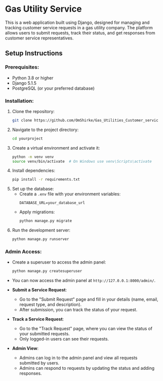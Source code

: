# Gas Utility Service

This is a web application built using Django, designed for managing and tracking customer service requests in a gas utility company. The platform allows users to submit requests, track their status, and get responses from customer service representatives.


## Setup Instructions

### Prerequisites:
- Python 3.8 or higher
- Django 5.1.5
- PostgreSQL (or your preferred database)

### Installation:
1. Clone the repository:
   ```bash
   git clone https://github.com/OmShirke/Gas_Utilities_Customer_service
   ```
2. Navigate to the project directory:
   ```bash
   cd yourproject
   ```
3. Create a virtual environment and activate it:
   ```bash
   python -m venv venv
   source venv/bin/activate  # On Windows use venv\Scripts\activate
   ```
4. Install dependencies:
   ```bash
   pip install -r requirements.txt
   ```
5. Set up the database:
   - Create a `.env` file with your environment variables:
     ```plaintext
     DATABASE_URL=your_database_url
     ```
   - Apply migrations:
     ```bash
     python manage.py migrate
     ```
6. Run the development server:
   ```bash
   python manage.py runserver
   ```

### Admin Access:
- Create a superuser to access the admin panel:
  ```bash
  python manage.py createsuperuser
  ```
- You can now access the admin panel at `http://127.0.0.1:8000/admin/`.

- **Submit a Service Request**:
  - Go to the "Submit Request" page and fill in your details (name, email, request type, and description).
  - After submission, you can track the status of your request.

- **Track a Service Request**:
  - Go to the "Track Request" page, where you can view the status of your submitted requests.
  - Only logged-in users can see their requests.

- **Admin View**:
  - Admins can log in to the admin panel and view all requests submitted by users.
  - Admins can respond to requests by updating the status and adding responses.
